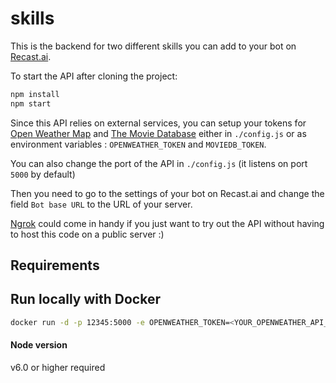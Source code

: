 # skills

This is the backend for two different skills you can add to your bot on [Recast.ai](http://recast.ai/).

To start the API after cloning the project:
```bash
npm install
npm start
```
Since this API relies on external services, you can setup your tokens for [Open Weather Map](https://openweathermap.org/api) and [The Movie Database](https://www.themoviedb.org/) either in `./config.js` or as environment variables : `OPENWEATHER_TOKEN` and `MOVIEDB_TOKEN`.

You can also change the port of the API in `./config.js` (it listens on port `5000` by default)

Then you need to go to the settings of your bot on Recast.ai and change the field `Bot base URL` to the URL of your server.

[Ngrok](https://ngrok.com/) could come in handy if you just want to try out the API without having to host this code on a public server :)

## Requirements

## Run locally with Docker

```bash
docker run -d -p 12345:5000 -e OPENWEATHER_TOKEN=<YOUR_OPENWEATHER_API_KEY> claudiafritzler/skills
```

#### Node version

v6.0 or higher required
